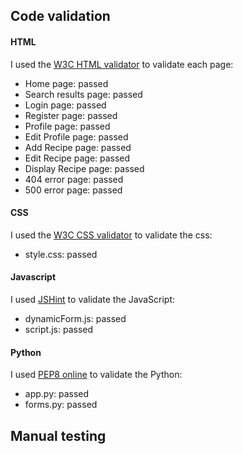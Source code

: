 ## Code validation

#### HTML
I used the [W3C HTML validator](https://validator.w3.org/) to validate each page:
 - Home page: passed
 - Search results page: passed
 - Login page: passed
 - Register page: passed
 - Profile page: passed
 - Edit Profile page: passed
 - Add Recipe page: passed
 - Edit Recipe page: passed
 - Display Recipe page: passed
 - 404 error page: passed
 - 500 error page: passed

#### CSS
I used the [W3C CSS validator](https://jigsaw.w3.org/css-validator/) to validate the css:
 - style.css: passed

#### Javascript
I used [JSHint](https://jshint.com/) to validate the JavaScript:
 - dynamicForm.js: passed
 - script.js: passed

#### Python
I used [PEP8 online](http://pep8online.com/) to validate the Python:
 - app.py: passed
 - forms.py: passed

## Manual testing